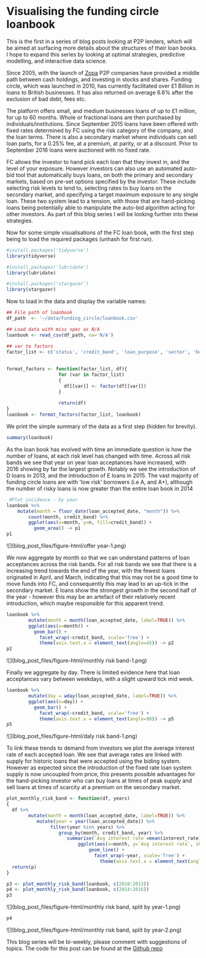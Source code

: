 # Visualising the funding circle loanbook




This is the first in a series of blog posts looking at P2P lenders, which will be aimed at surfacing more details about the structures of their loan books. I hope to expand this series by looking at optimal strategies, predictive modelling, and interactive data science.

Since 2005, with the launch of [Zopa](www.zopa.co.uk) P2P companies have provided a middle path between cash holdings, and investing in stocks and shares. Funding circle, which was launched in 2010, has currently facilitated over £1 Billion in loans to British businesses. It has also returned on average 6.6% after the exclusion of bad debt, fees etc.

The platform offers small, and medium businesses loans of up to £1 million, for up to 60 months. Whole or fractional loans are then purchased by individuals/institutions. Since September 2015 loans have been offered with fixed rates determined by FC using the risk category of the company, and the loan terms. There is also a secondary market where individuals can sell loan parts, for a 0.25% fee, at a premium, at parity, or at a discount. Prior to September 2016 loans were auctioned with no fixed rate. 

FC allows the investor to hand pick each loan that they invest in, and the level of your exposure. However investors can also use an automated auto-bid tool that automatically buys loans, on both the primary and secondary markets, based on pre-set options specified by the investor. These include selecting risk levels to lend to, selecting rates to buy loans on the secondary market, and specifying a target maximum exposure to any single loan. These two system lead to a tension, with those that are hand-picking loans being potentially able to manipulate the auto-bid algorithm acting for other investors. As part of this blog series I will be looking further into these strategies. 

Now for some simple visualisations of the FC loan book, with the first step being to load the required packages (unhash for first run). 


```r
#install.packages('tidyverse')
library(tidyverse)

#install.packages('lubridate')
library(lubridate)

#install.packages('stargazer')
library(stargazer)
```

Now to load in the data and display the variable names:


```r
## File path of loanbook 
df_path  <- '~/data/Funding_circle/loanbook.csv'

## Load data with miss spec as N/A
loanbook <- read_csv(df_path, na='N/A')

## var to factors
factor_list <- c('status', 'credit_band', 'loan_purpose', 'sector', 'business_type_name', 'region_name', 'whole_loan', 'repayment_type', 'security_taken')
                 
                 
format_factors <- function(factor_list, df){
                   for (var in factor_list)
                   {
                     df[[var]] <- factor(df[[var]])
                   }
                   
                   return(df)
}
loanbook <- format_factors(factor_list, loanbook)
```

We print the simple summary of the data as a first step (hidden for brevity). 

```r
summary(loanbook)
```
As the loan book has evolved with time an immediate question is how the number of loans, at each risk level has changed with time. Across all risk bands we see that year on year loan acceptances have increased, with 2016 showing by far the largest growth. Notably we see the introduction of D loans in 2013, and the introduction of E loans in 2015. The vast majority of funding circle loans are with 'low risk' borrowers (i.e A, and A+), although the number of risky loans is now greater than the entire loan book in 2014
 

```r
 #Plot incidence - by year
loanbook %>% 
    mutate(month = floor_date(loan_accepted_date, "month")) %>%
        count(month, credit_band) %>% 
        ggplot(aes(x=month, y=n, fill=credit_band)) + 
          geom_area() -> p1
p1
```

![](blog_post_files/figure-html/offer year-1.png)<!-- -->

We now aggregate by month so that we can understand patterns of loan acceptances across the risk bands. For all risk bands we see that there is a increasing trend towards the end of the year, with the fewest loans originated in April, and March, indicating that this may not be a good time to move funds into FC, and consequently this may lead to an up-tick in the secondary market. E loans show the strongest growth in the second half of the year - however this may be an artefact of their relatively recent introduction, which maybe responsible for this apparent trend. 


```r
loanbook %>%
        mutate(month = month(loan_accepted_date, label=TRUE)) %>%
        ggplot(aes(x=month)) + 
          geom_bar() + 
            facet_wrap(~credit_band, scale='free') + 
            theme(axis.text.x = element_text(angle=45)) -> p2
p2
```

![](blog_post_files/figure-html/monthly risk band-1.png)<!-- -->


Finally we aggregate by day. There is limited evidence here that loan acceptances vary between weekdays, with a slight upward tick mid week.


```r
loanbook %>%
        mutate(day = wday(loan_accepted_date, label=TRUE)) %>%
        ggplot(aes(x=day)) + 
          geom_bar() + 
            facet_wrap(~credit_band, scale='free') + 
            theme(axis.text.x = element_text(angle=90)) -> p5
p5
```

![](blog_post_files/figure-html/daly risk band-1.png)<!-- -->

To link these trends to demand from investors we plot the average interest rate of each accepted loan. We see that average rates are linked with supply for historic loans that were accepted using the biding system. However as expected since the introduction of the fixed rate loan system supply is now uncoupled from price, this presents possible advantages for the hand-picking investor who can buy loans at times of peak supply and sell loans at times of scarcity at a premium on the secondary market.


```r
plot_monthly_risk_band <- function(df, years)
{
  df %>%
        mutate(month = month(loan_accepted_date, label=TRUE)) %>%
           mutate(year = year(loan_accepted_date)) %>% 
                filter(year %in% years) %>% 
                   group_by(month, credit_band, year) %>% 
                      summarise(`Avg interest rate`=mean(interest_rate)) %>% 
                          ggplot(aes(x=month, y=`Avg interest rate`, shape=credit_band, color=credit_band, fill=credit_band, group=credit_band))  +
                              geom_line() +
                                facet_wrap(~year, scale='free') +
                                  theme(axis.text.x = element_text(angle=45)) -> p
  return(p)
}

p3 <- plot_monthly_risk_band(loanbook, c(2010:2013))
p4 <- plot_monthly_risk_band(loanbook, c(2014:2016))
p3
```

![](blog_post_files/figure-html/monthly risk band, split by year-1.png)<!-- -->

```r
p4
```

![](blog_post_files/figure-html/monthly risk band, split by year-2.png)<!-- -->


This blog series will be bi-weekly, please comment with suggestions of topics. The code for this post can be found at the [Github repo](https://github.com/clapping-bunny/funding_circle)
